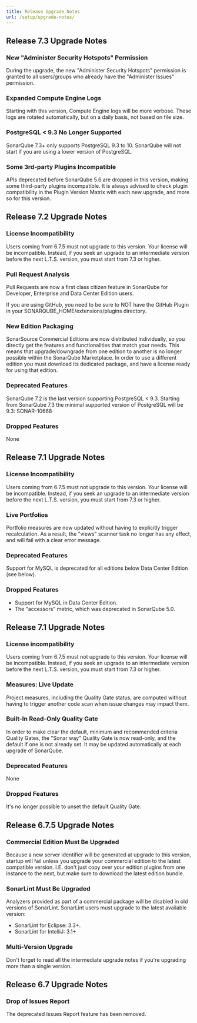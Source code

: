 ```yaml
---
title: Release Upgrade Notes
url: /setup/upgrade-notes/
---
```


<!-- sonarqube -->

## Release 7.3 Upgrade Notes

### New "Administer Security Hotspots" Permission
During the upgrade, the new "Administer Security Hotspots" permission is granted to all users/groups who already have the "Administer Issues" permission.

### Expanded Compute Engine Logs
Starting with this version, Compute Engine logs will be more verbose. These logs are rotated automatically, but on a daily basis, not based on file size. 

### PostgreSQL < 9.3 No Longer Supported
SonarQube 7.3+ only supports PostgreSQL 9.3 to 10. SonarQube will not start if you are using a lower version of PostgreSQL.

### Some 3rd-party Plugins Incompatible
APIs deprecated before SonarQube 5.6 are dropped in this version, making some third-party plugins incompatible. It is always advised to check plugin compatibility in the Plugin Version Matrix with each new upgrade, and more so for this version. 




## Release 7.2 Upgrade Notes

### License Incompatibility
Users coming from 6.7.5 must not upgrade to this version. Your license will be incompatible. Instead, if you seek an upgrade to an intermediate version before the next L.T.S. version, you must start from 7.3 or higher.

### Pull Request Analysis
Pull Requests are now a first class citizen feature in SonarQube for Developer, Enterprise and Data Center Edition users.

If you are using GitHub, you need to be sure to NOT have the GitHub Plugin in your SONARQUBE_HOME/extensions/plugins directory.

### New Edition Packaging
SonarSource Commercial Editions are now distributed individually, so you directly get the features and functionalities that match your needs. This means that upgrade/downgrade from one edition to another is no longer possible within the SonarQube Marketplace. In order to use a different edition you must download its dedicated package, and have a license ready for using that edition.

### Deprecated Features
SonarQube 7.2 is the last version supporting PostgreSQL < 9.3. Starting from SonarQube 7.3 the minimal supported version of PostgreSQL will be 9.3: SONAR-10668

### Dropped Features
None




## Release 7.1 Upgrade Notes

### License Incompatibility

Users coming from 6.7.5 must not upgrade to this version. Your license will be incompatible. Instead, if you seek an upgrade to an intermediate version before the next L.T.S. version, you must start from 7.3 or higher.

### Live Portfolios

Portfolio measures are now updated without having to explicitly trigger recalculation. As a result, the "views" scanner task no longer has any effect, and will fail with a clear error message. 

### Deprecated Features

Support for MySQL is deprecated for all editions below Data Center Edition (see below).

### Dropped Features

- Support for MySQL in Data Center Edition.
- The "accessors" metric, which was deprecated in SonarQube 5.0.




## Release 7.1 Upgrade Notes

### License incompatibility

Users coming from 6.7.5 must not upgrade to this version. Your license will be incompatible. Instead, if you seek an upgrade to an intermediate version before the next L.T.S. version, you must start from 7.3 or higher.

### Measures: Live Update

Project measures, including the Quality Gate status, are computed without having to trigger another code scan when issue changes may impact them.

### Built-In Read-Only Quality Gate

In order to make clear the default, minimum and recommended criteria Quality Gates, the "Sonar way" Quality Gate is now read-only, and the default if one is not already set. It may be updated automatically at each upgrade of SonarQube.

### Deprecated Features

None

### Dropped Features

It's no longer possible to unset the default Quality Gate. 




## Release 6.7.5 Upgrade Notes

### Commercial Edition Must Be Upgraded

Because a new server identifier will be generated at upgrade to this version, startup will fail unless you upgrade your commercial edition to the latest compatible version. I.E. don't just copy over your edition plugins from one instance to the next, but make sure to download the latest edition bundle.

### SonarLint Must Be Upgraded

Analyzers provided as part of a commercial package will be disabled in old versions of SonarLint. SonarLint users must upgrade to the latest available version:

- SonarLint for Eclipse: 3.3+.
- SonarLint for IntelliJ: 3.1+

### Multi-Version Upgrade

Don't forget to read all the intermediate upgrade notes if you're upgrading more than a single version.




## Release 6.7 Upgrade Notes

### Drop of Issues Report

The deprecated Issues Report feature has been removed.


<!-- /sonarqube -->
